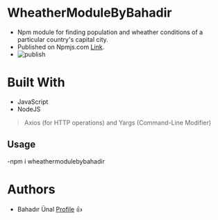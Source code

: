 # WheatherModuleByBahadir
- Npm module for finding population and wheather conditions of a particular country's capital city.
- Published on Npmjs.com [Link](https://www.npmjs.com/package/wheathermodulebybahadir).
- ![publish](https://user-images.githubusercontent.com/92628464/151534078-494cdde1-d279-4a6f-a30d-17f0f4f74d00.PNG)

# Built With
- JavaScript
- NodeJS
> Axios (for HTTP operations) and Yargs (Command-Line Modifier)

## Usage
-npm i wheathermodulebybahadir

# Authors
- Bahadır Ünal [Profile](https://github.com/ZeroToHero2) 👍
